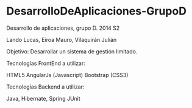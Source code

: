 DesarrolloDeAplicaciones-GrupoD
===============================

Desarrollo de aplicaciones, grupo D. 2014 S2

Lando Lucas,
Eiroa Mauro,
Vilaquirán Julián

Objetivo: Desarrollar un sistema de gestión limitado.

Tecnologías FrontEnd a utilizar:

HTML5 
AngularJs  (Javascript)
Bootstrap  (CSS3)


Tecnologías Backend a utilizar: 

Java, Hibernate, Spring JUnit

